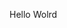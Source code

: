 Hello Wolrd




























































































































































































































































































































































































































































































































































































































































































































































































































































































































































































































































































































































































































































































































































































































































































































































































































































































































































































































































































































































































































































































































































































































































































































































































































































































































































































































































































































































































































































































































































































































































































































































































































































































































































































